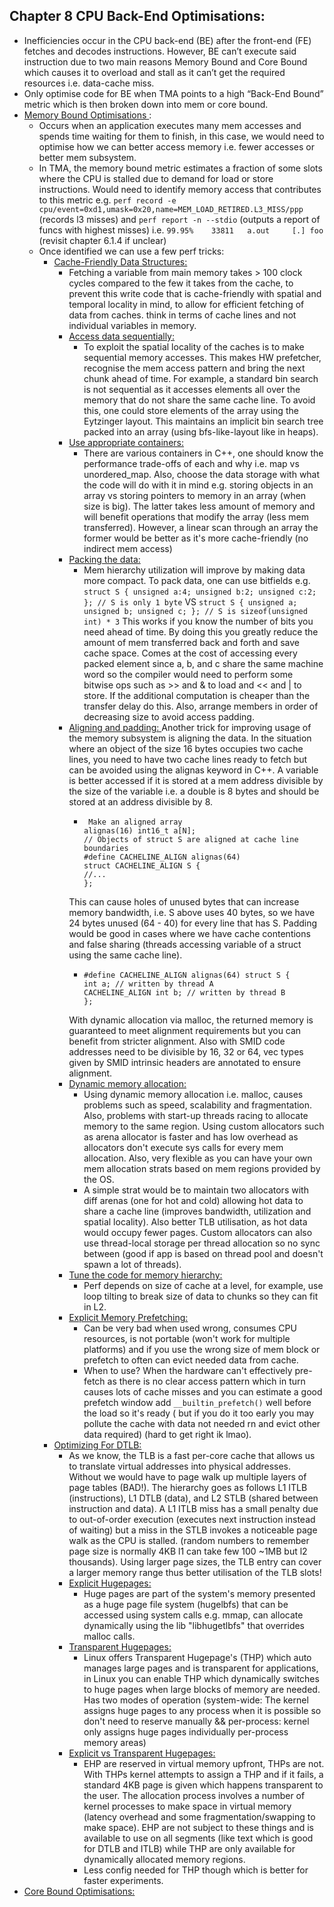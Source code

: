## Chapter 8 CPU Back-End Optimisations:
- Inefficiencies occur in the CPU back-end (BE) after the front-end (FE) fetches and decodes instructions. However, BE can’t execute said instruction due to two main reasons Memory Bound and Core Bound which causes it to overload and stall as it can’t get the required resources i.e. data-cache miss. 
- Only optimise code for BE when TMA points to a high “Back-End Bound” metric which is then broken down into mem or core bound.
- <ins> Memory Bound Optimisations </ins>:
  - Occurs when an application executes many mem accesses and spends time waiting for them to finish, in this case, we would need to optimise how we can better access memory i.e. fewer accesses or better mem subsystem.
  - In TMA, the memory bound metric estimates a fraction of some slots where the CPU is stalled due to demand for load or store instructions. Would need to identify memory access that contributes to this metric e.g. ```perf record -e cpu/event=0xd1,umask=0x20,name=MEM_LOAD_RETIRED.L3_MISS/ppp ``` (records l3 misses) and ```perf report -n --stdio``` (outputs a report of funcs with highest misses) i.e. ```99.95%    33811   a.out     [.] foo ``` (revisit chapter 6.1.4 if unclear)
  - Once identified we can use a few perf tricks:
    - <ins> Cache-Friendly Data Structures: </ins>
      - Fetching a variable from main memory takes > 100 clock cycles compared to the few it takes from the cache, to prevent this write code that is cache-friendly with spatial and temporal locality in mind, to allow for efficient fetching of data from caches. think in terms of cache lines and not individual variables in memory.
      - <ins> Access data sequentially: </ins>
        - To exploit the spatial locality of the caches is to make sequential memory accesses. This makes HW prefetcher, recognise the mem access pattern and bring the next chunk ahead of time. For example, a standard bin search is not sequential as it accesses elements all over the memory that do not share the same cache line. To avoid this, one could store elements of the array using the Eytzinger layout. This maintains an implicit bin search tree packed into an array (using bfs-like-layout like in heaps).
      - <ins> Use appropriate containers: </ins>
        - There are various containers in C++, one should know the performance trade-offs of each and why i.e. map vs unordered_map. Also, choose the data storage with what the code will do with it in mind e.g. storing objects in an array vs storing pointers to memory in an array (when size is big). The latter takes less amount of memory and will benefit operations that modify the array (less mem transferred). However, a linear scan through an array the former would be better as it's more cache-friendly (no indirect mem access)
      - <ins> Packing the data: </ins>
        - Mem hierarchy utilization will improve by making data more compact. To pack data, one can use bitfields e.g. ```
  struct S {
unsigned a:4; unsigned b:2; unsigned c:2;
}; // S is only 1 byte
``` VS ``` struct S {
unsigned a; unsigned b; unsigned c;
}; // S is sizeof(unsigned int) * 3 ``` This works if you know the number of bits you need ahead of time. By doing this you greatly reduce the amount of mem transferred back and forth and save cache space. Comes at the cost of accessing every packed element since a, b, and c share the same machine word so the compiler would need to perform some bitwise ops such as >> and & to load and << and | to store. If the additional computation is cheaper than the transfer delay do this. Also, arrange members in order of decreasing size to avoid access padding.
      - <ins> Aligning and padding: </ins> Another trick for improving usage of the memory subsystem is aligning the data. In the situation where an object of the size 16 bytes occupies two cache lines, you need to have two cache lines ready to fetch but can be avoided using the alignas keyword in C++. A variable is better accessed if it is stored at a mem address divisible by the size of the variable i.e. a double is 8 bytes and should be stored at an address divisible by 8.
        - ```
           Make an aligned array
          alignas(16) int16_t a[N];
          // Objects of struct S are aligned at cache line boundaries
          #define CACHELINE_ALIGN alignas(64)
          struct CACHELINE_ALIGN S {
          //...
          };
          ```
        This can cause holes of unused bytes that can increase memory bandwidth, i.e. S above uses 40 bytes, so we have 24 bytes unused (64 - 40) for every line that has S. Padding would be good in cases where we have cache contentions and false sharing (threads accessing variable of a struct using the same cache line).
          - ```
            #define CACHELINE_ALIGN alignas(64) struct S {
            int a; // written by thread A
            CACHELINE_ALIGN int b; // written by thread B
            };
            ```
          With dynamic allocation via malloc, the returned memory is guaranteed to meet alignment requirements but you can benefit from stricter alignment. Also with SMID code addresses need to be divisible by 16, 32 or 64, vec types given by SMID intrinsic headers are annotated to ensure alignment.  
      - <ins> Dynamic memory allocation: </ins>
        - Using dynamic memory allocation i.e. malloc, causes problems such as speed, scalability and fragmentation. Also, problems with start-up threads racing to allocate memory to the same region. Using custom allocators such as arena allocator is faster and has low overhead as allocators don't execute sys calls for every mem allocation. Also, very flexible as you can have your own mem allocation strats based on mem regions provided by the OS.
        - A simple strat would be to maintain two allocators with diff arenas (one for hot and cold) allowing hot data to share a cache line (improves bandwidth, utilization and spatial locality). Also better TLB utilisation, as hot data would occupy fewer pages. Custom allocators can also use thread-local storage per thread allocation so no sync between (good if app is based on thread pool and doesn't spawn a lot of threads).
      - <ins> Tune the code for memory hierarchy: </ins>
        - Perf depends on size of cache at a level, for example, use loop tilting to break size of data to chunks so they can fit in L2.
      - <ins> Explicit Memory Prefetching: </ins>
        -  Can be very bad when used wrong, consumes CPU resources, is not portable (won't work for multiple platforms) and if you use the wrong size of mem block or prefetch to often can evict needed data from cache.
        -  When to use? When the hardware can't effectively pre-fetch as there is no clear access pattern which in turn causes lots of cache misses and you can estimate a good prefetch window add ``` __builtin_prefetch() ``` well before the load so it's ready ( but if you do it too early you may pollute the cache with data not needed rn and evict other data required) (hard to get right ik lmao).  
    - <ins> Optimizing For DTLB: </ins>
      - As we know, the TLB is a fast per-core cache that allows us to translate virtual addresses into physical addresses. Without we would have to page walk up multiple layers of page tables (BAD!). The hierarchy goes as follows L1 ITLB (instructions), L1 DTLB (data), and L2 STLB (shared between instruction and data). A L1 ITLB miss has a small penalty due to out-of-order execution (executes next instruction instead of waiting) but a miss in the STLB invokes a noticeable page walk as the CPU is stalled. (random numbers to remember page size is normally 4KB l1 can take few 100 ~1MB but l2 thousands). Using larger page sizes, the TLB entry can cover a larger memory range thus better utilisation of the TLB slots!
      - <ins> Explicit Hugepages: </ins>
        - Huge pages are part of the system's memory presented as a huge page file system (hugelbfs) that can be accessed using system calls e.g. mmap, can allocate dynamically using the lib "libhugetlbfs" that overrides malloc calls.
      - <ins> Transparent Hugepages: </ins>
        - Linux offers Transparent Hugepage's (THP) which auto manages large pages and is transparent for applications, in Linux you can enable THP which dynamically switches to huge pages when large blocks of memory are needed. Has two modes of operation (system-wide: The kernel assigns huge pages to any process when it is possible so don't need to reserve manually && per-process: kernel only assigns huge pages individually per-process memory areas)
      - <ins> Explicit vs Transparent Hugepages: </ins>
        - EHP are reserved in virtual memory upfront, THPs are not. With THPs kernel attempts to assign a THP and if it fails, a standard 4KB page is given which happens transparent to the user. The allocation process involves a number of kernel processes to make space in virtual memory (latency overhead and some fragmentation/swapping to make space). EHP are not subject to these things and is available to use on all segments (like text which is good for DTLB and ITLB) while THP are only available for dynamically allocated memory regions.
        - Less config needed for THP though which is better for faster experiments.
- <ins> Core Bound Optimisations: </ins>
  
 


